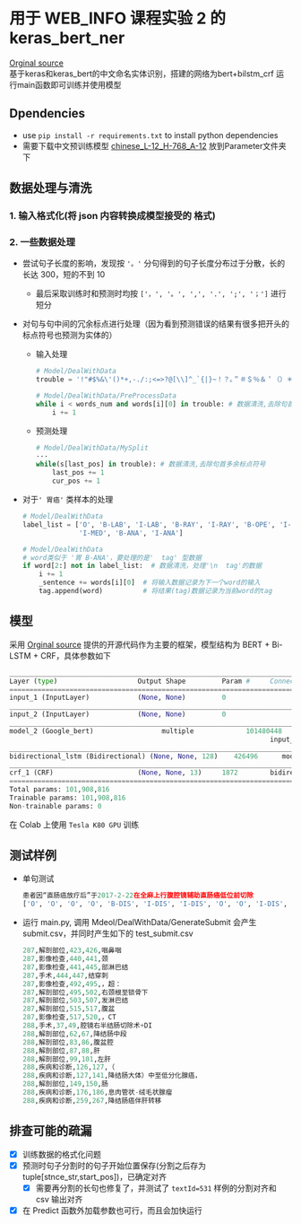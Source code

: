# 用于 WEB_INFO 课程实验 2 的 keras_bert_ner

[Orginal source](https://github.com/UmasouTTT/keras_bert_ner)  
基于keras和keras_bert的中文命名实体识别，搭建的网络为bert+bilstm_crf
运行main函数即可训练并使用模型

## Dpendencies

+ use `pip install -r requirements.txt` to install python dependencies
+ 需要下载中文预训练模型 [chinese_L-12_H-768_A-12](https://storage.googleapis.com/bert_models/2018_11_03/chinese_L-12_H-768_A-12.zip) 放到Parameter文件夹下

## 数据处理与清洗

### 1. 输入格式化(将 json 内容转换成模型接受的 格式)



### 2. 一些数据处理

+ 尝试句子长度的影响，发现按 `'。'` 分句得到的句子长度分布过于分散，长的长达 300，短的不到 10

  + 最后采取训练时和预测时均按 `['，', '。', ',', '.', ';', '；']` 进行短分

+ 对句与句中间的冗余标点进行处理（因为看到预测错误的结果有很多把开头的标点符号也预测为实体的）

  + 输入处理

    ```python
    # Model/DealWithData
    trouble = '!"#$%&\'()*+,-./:;<=>?@[\\]^_`{|}~！？｡＂＃＄％＆＇（）＊＋，－／：；＜＝＞＠［＼］＾＿｀｛｜｝～｟｠｢｣､、〃》「」『』【】〔〕〖〗〘〙〚〛〜〝〞〟〰〾〿–—‘\'‛“”„‟…‧﹏.'
    
    # Model/DealWithData/PreProcessData
    while i < words_num and words[i][0] in trouble: # 数据清洗,去除句首多余标点符号
        i += 1
    ```

  + 预测处理

    ```python
    # Model/DealWithData/MySplit
    ···
    while(s[last_pos] in trouble): # 数据清洗,去除句首多余标点符号
        last_pos += 1
        cur_pos += 1
    ```

+ 对于`' 胃癌'` 类样本的处理
  
  ```python
  # Model/DealWithData
  label_list = ['O', 'B-LAB', 'I-LAB', 'B-RAY', 'I-RAY', 'B-OPE', 'I-OPE', 'B-DIS', 'I-DIS', 'B-MED',
                'I-MED', 'B-ANA', 'I-ANA']
  
  # Model/DealWithData
  # word类似于 '胃 B-ANA'，要处理的是'  tag' 型数据
  if word[2:] not in label_list:  # 数据清洗，处理'\n  tag'的数据
      i += 1
      _sentence += words[i][0]	# 将输入数据记录为下一个word的输入
      tag.append(word)			# 将结果(tag)数据记录为当前word的tag
  ```

## 模型

采用 [Orginal source](https://github.com/UmasouTTT/keras_bert_ner)  提供的开源代码作为主要的框架，模型结构为 BERT + Bi-LSTM + CRF，具体参数如下

```python
__________________________________________________________________________________________________
Layer (type)                    Output Shape         Param #     Connected to                     
==================================================================================================
input_1 (InputLayer)            (None, None)         0                                            
__________________________________________________________________________________________________
input_2 (InputLayer)            (None, None)         0                                            
__________________________________________________________________________________________________
model_2 (Google_bert)                 multiple             101480448   input_1[0][0]                    
                                                                 input_2[0][0]                    
__________________________________________________________________________________________________
bidirectional_lstm (Bidirectional) (None, None, 128)    426496      model_2[1][0]                    
__________________________________________________________________________________________________
crf_1 (CRF)                     (None, None, 13)     1872        bidirectional_1[0][0]            
==================================================================================================
Total params: 101,908,816
Trainable params: 101,908,816
Non-trainable params: 0
```

在 Colab 上使用 `Tesla K80 GPU`  训练 

## 测试样例

+ 单句测试

  ```python
  患者因“直肠癌放疗后”于2017-2-22在全麻上行腹腔镜辅助直肠癌低位前切除
  ['O', 'O', 'O', 'O', 'B-DIS', 'I-DIS', 'I-DIS', 'O', 'O', 'I-DIS', 'O', 'O', 'O', 'O', 'O', 'O', 'O', 'O', 'O', 'O', 'O', 'O', 'O', 'O', 'O', 'O', 'O', 'B-OPE', 'I-OPE', 'I-OPE', 'I-OPE', 'I-OPE', 'I-OPE', 'I-OPE', 'I-OPE', 'I-OPE', 'O', 'O', 'O']
  ```

+ 运行 main.py, 调用 Mdeol/DealWithData/GenerateSubmit 会产生 submit.csv，并同时产生如下的 test_submit.csv

  ```python
  287,解剖部位,423,426,咽鼻咽
  287,影像检查,440,441,颈
  287,影像检查,441,445,部淋巴结
  287,手术,444,447,结穿刺
  287,影像检查,492,495,，超：
  287,解剖部位,495,502,右颈根至锁骨下
  287,解剖部位,503,507,发淋巴结
  287,解剖部位,515,517,腹盆
  287,影像检查,517,520,，CT
  288,手术,37,49,腔镜右半结肠切除术+DI
  288,解剖部位,62,67,降结肠中段
  288,解剖部位,83,86,腹盆腔
  288,解剖部位,87,88,肝
  288,解剖部位,99,101,左肝
  288,疾病和诊断,126,127,（
  288,疾病和诊断,127,141,降结肠大体）中至低分化腺癌，
  288,解剖部位,149,150,肠
  288,疾病和诊断,176,186,息肉管状-绒毛状腺瘤
  288,疾病和诊断,259,267,降结肠癌伴肝转移
  ```

## 排查可能的疏漏

- [x] 训练数据的格式化问题
- [x] 预测时句子分割时的句子开始位置保存(分割之后存为tuple[stnce_str,start_pos])，已确定对齐
  - [x] 需要再分割的长句也修复了，并测试了 `textId=531` 样例的分割对齐和 csv 输出对齐
- [x] 在 Predict 函数外加载参数也可行，而且会加快运行